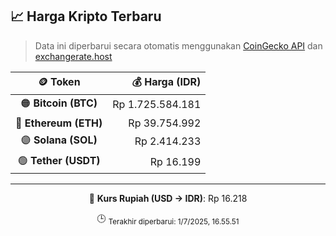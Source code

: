 

<!-- HARGA_KRIPTO -->
## 📈 Harga Kripto Terbaru

> Data ini diperbarui secara otomatis menggunakan [CoinGecko API](https://www.coingecko.com/) dan [exchangerate.host](https://exchangerate.host/)

<div align="center">

| 🪙 Token | 💰 Harga (IDR) |
|:------:|---------------:|
| 🟠 **Bitcoin (BTC)**   | Rp 1.725.584.181 |
| 🔵 **Ethereum (ETH)**  | Rp 39.754.992 |
| 🟣 **Solana (SOL)**    | Rp 2.414.233 |
| 🟢 **Tether (USDT)**   | Rp 16.199 |

---

💱 **Kurs Rupiah (USD → IDR)**: Rp 16.218

🕒 <sub>Terakhir diperbarui: 1/7/2025, 16.55.51</sub>

</div>
<!-- /HARGA_KRIPTO -->